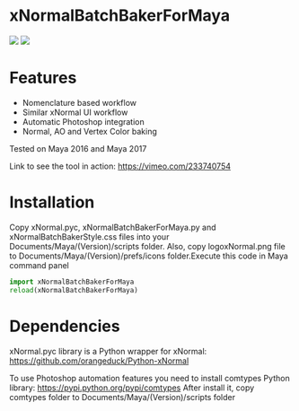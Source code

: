 # xNormalBatchBakerForMaya

![](http://cgart3d.com/wp-content/uploads/2017/09/xNormalBatchBakerUI.png)
![](http://cgart3d.com/wp-content/uploads/2017/09/xNormalBatchBaker.jpg)

Features
=========================================================
* Nomenclature based workflow
* Similar xNormal UI workflow
* Automatic Photoshop integration
* Normal, AO and Vertex Color baking

Tested on Maya 2016 and Maya 2017

Link to see the tool in action: https://vimeo.com/233740754

Installation
=========================================================
Copy xNormal.pyc, xNormalBatchBakerForMaya.py and xNormalBatchBakerStyle.css files into your Documents/Maya/(Version)/scripts folder. Also, copy logoxNormal.png file to Documents/Maya/(Version)/prefs/icons folder.Execute this code in Maya command panel
``` python
import xNormalBatchBakerForMaya
reload(xNormalBatchBakerForMaya)
```

Dependencies
=========================================================
xNormal.pyc library is a Python wrapper for xNormal: https://github.com/orangeduck/Python-xNormal

To use Photoshop automation features you need to install comtypes Python library: https://pypi.python.org/pypi/comtypes
After install it, copy comtypes folder to Documents/Maya/(Version)/scripts folder
